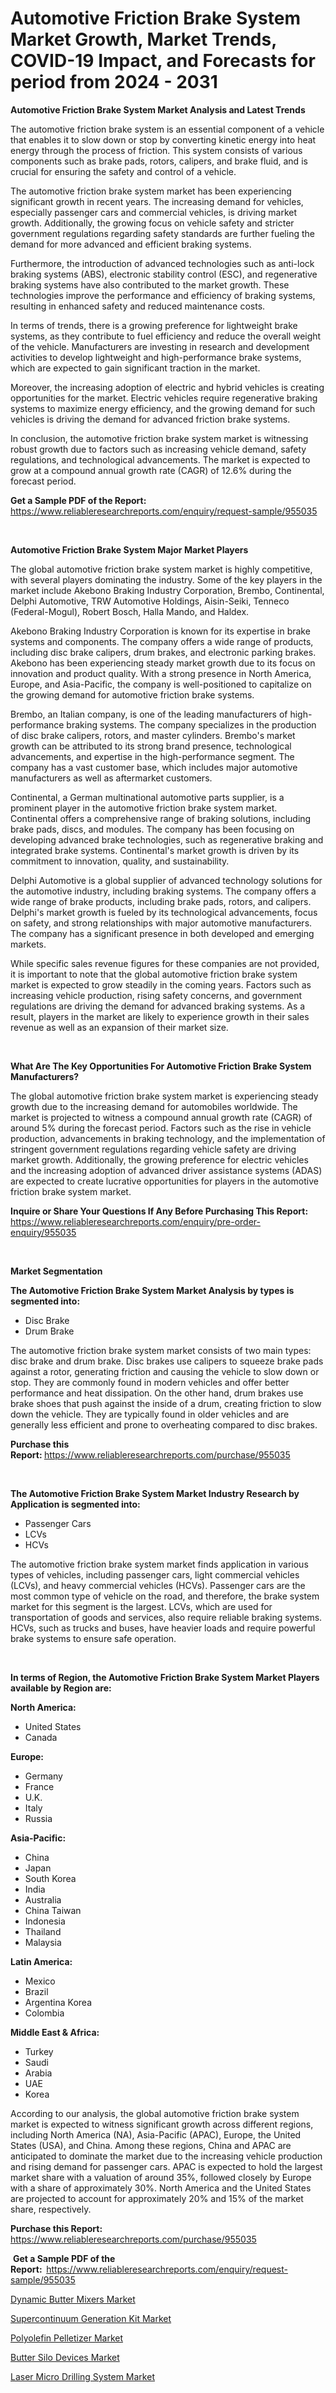 <p><h1>Automotive Friction Brake System Market Growth, Market Trends, COVID-19 Impact, and Forecasts for period from 2024 - 2031</h1></p><p><strong>Automotive Friction Brake System Market Analysis and Latest Trends</strong></p>
<p><p>The automotive friction brake system is an essential component of a vehicle that enables it to slow down or stop by converting kinetic energy into heat energy through the process of friction. This system consists of various components such as brake pads, rotors, calipers, and brake fluid, and is crucial for ensuring the safety and control of a vehicle.</p><p>The automotive friction brake system market has been experiencing significant growth in recent years. The increasing demand for vehicles, especially passenger cars and commercial vehicles, is driving market growth. Additionally, the growing focus on vehicle safety and stricter government regulations regarding safety standards are further fueling the demand for more advanced and efficient braking systems.</p><p>Furthermore, the introduction of advanced technologies such as anti-lock braking systems (ABS), electronic stability control (ESC), and regenerative braking systems have also contributed to the market growth. These technologies improve the performance and efficiency of braking systems, resulting in enhanced safety and reduced maintenance costs.</p><p>In terms of trends, there is a growing preference for lightweight brake systems, as they contribute to fuel efficiency and reduce the overall weight of the vehicle. Manufacturers are investing in research and development activities to develop lightweight and high-performance brake systems, which are expected to gain significant traction in the market.</p><p>Moreover, the increasing adoption of electric and hybrid vehicles is creating opportunities for the market. Electric vehicles require regenerative braking systems to maximize energy efficiency, and the growing demand for such vehicles is driving the demand for advanced friction brake systems.</p><p>In conclusion, the automotive friction brake system market is witnessing robust growth due to factors such as increasing vehicle demand, safety regulations, and technological advancements. The market is expected to grow at a compound annual growth rate (CAGR) of 12.6% during the forecast period.</p></p>
<p><strong>Get a Sample PDF of the Report:&nbsp;</strong> <a href="https://www.reliableresearchreports.com/enquiry/request-sample/955035">https://www.reliableresearchreports.com/enquiry/request-sample/955035</a></p>
<p>&nbsp;</p>
<p><strong>Automotive Friction Brake System Major Market Players</strong></p>
<p><p>The global automotive friction brake system market is highly competitive, with several players dominating the industry. Some of the key players in the market include Akebono Braking Industry Corporation, Brembo, Continental, Delphi Automotive, TRW Automotive Holdings, Aisin-Seiki, Tenneco (Federal-Mogul), Robert Bosch, Halla Mando, and Haldex.</p><p>Akebono Braking Industry Corporation is known for its expertise in brake systems and components. The company offers a wide range of products, including disc brake calipers, drum brakes, and electronic parking brakes. Akebono has been experiencing steady market growth due to its focus on innovation and product quality. With a strong presence in North America, Europe, and Asia-Pacific, the company is well-positioned to capitalize on the growing demand for automotive friction brake systems.</p><p>Brembo, an Italian company, is one of the leading manufacturers of high-performance braking systems. The company specializes in the production of disc brake calipers, rotors, and master cylinders. Brembo's market growth can be attributed to its strong brand presence, technological advancements, and expertise in the high-performance segment. The company has a vast customer base, which includes major automotive manufacturers as well as aftermarket customers.</p><p>Continental, a German multinational automotive parts supplier, is a prominent player in the automotive friction brake system market. Continental offers a comprehensive range of braking solutions, including brake pads, discs, and modules. The company has been focusing on developing advanced brake technologies, such as regenerative braking and integrated brake systems. Continental's market growth is driven by its commitment to innovation, quality, and sustainability.</p><p>Delphi Automotive is a global supplier of advanced technology solutions for the automotive industry, including braking systems. The company offers a wide range of brake products, including brake pads, rotors, and calipers. Delphi's market growth is fueled by its technological advancements, focus on safety, and strong relationships with major automotive manufacturers. The company has a significant presence in both developed and emerging markets.</p><p>While specific sales revenue figures for these companies are not provided, it is important to note that the global automotive friction brake system market is expected to grow steadily in the coming years. Factors such as increasing vehicle production, rising safety concerns, and government regulations are driving the demand for advanced braking systems. As a result, players in the market are likely to experience growth in their sales revenue as well as an expansion of their market size.</p></p>
<p>&nbsp;</p>
<p><strong>What Are The Key Opportunities For Automotive Friction Brake System Manufacturers?</strong></p>
<p><p>The global automotive friction brake system market is experiencing steady growth due to the increasing demand for automobiles worldwide. The market is projected to witness a compound annual growth rate (CAGR) of around 5% during the forecast period. Factors such as the rise in vehicle production, advancements in braking technology, and the implementation of stringent government regulations regarding vehicle safety are driving market growth. Additionally, the growing preference for electric vehicles and the increasing adoption of advanced driver assistance systems (ADAS) are expected to create lucrative opportunities for players in the automotive friction brake system market.</p></p>
<p><strong>Inquire or Share Your Questions If Any Before Purchasing This Report:</strong> <a href="https://www.reliableresearchreports.com/enquiry/pre-order-enquiry/955035">https://www.reliableresearchreports.com/enquiry/pre-order-enquiry/955035</a></p>
<p>&nbsp;</p>
<p><strong>Market Segmentation</strong></p>
<p><strong>The Automotive Friction Brake System Market Analysis by types is segmented into:</strong></p>
<p><ul><li>Disc Brake</li><li>Drum Brake</li></ul></p>
<p><p>The automotive friction brake system market consists of two main types: disc brake and drum brake. Disc brakes use calipers to squeeze brake pads against a rotor, generating friction and causing the vehicle to slow down or stop. They are commonly found in modern vehicles and offer better performance and heat dissipation. On the other hand, drum brakes use brake shoes that push against the inside of a drum, creating friction to slow down the vehicle. They are typically found in older vehicles and are generally less efficient and prone to overheating compared to disc brakes.</p></p>
<p><strong>Purchase this Report:&nbsp;</strong><a href="https://www.reliableresearchreports.com/purchase/955035">https://www.reliableresearchreports.com/purchase/955035</a></p>
<p>&nbsp;</p>
<p><strong>The Automotive Friction Brake System Market Industry Research by Application is segmented into:</strong></p>
<p><ul><li>Passenger Cars</li><li>LCVs</li><li>HCVs</li></ul></p>
<p><p>The automotive friction brake system market finds application in various types of vehicles, including passenger cars, light commercial vehicles (LCVs), and heavy commercial vehicles (HCVs). Passenger cars are the most common type of vehicle on the road, and therefore, the brake system market for this segment is the largest. LCVs, which are used for transportation of goods and services, also require reliable braking systems. HCVs, such as trucks and buses, have heavier loads and require powerful brake systems to ensure safe operation.</p></p>
<p>&nbsp;</p>
<p><strong>In terms of Region, the Automotive Friction Brake System Market Players available by Region are:</strong></p>
<p>
    <p> <strong> North America: </strong>
        <ul>
            <li>United States</li>
            <li>Canada</li>
        </ul>
        </p> 
    <p> <strong> Europe: </strong>
        <ul>
            <li>Germany</li>
            <li>France</li>
            <li>U.K.</li>
            <li>Italy</li>
            <li>Russia</li>
        </ul>
        </p> 
    <p> <strong> Asia-Pacific: </strong>
        <ul>
            <li>China</li>
            <li>Japan</li>
            <li>South Korea</li>
            <li>India</li>
            <li>Australia</li>
            <li>China Taiwan</li>
            <li>Indonesia</li>
            <li>Thailand</li>
            <li>Malaysia</li>
        </ul>
        </p> 
    <p> <strong> Latin America: </strong>
        <ul>
            <li>Mexico</li>
            <li>Brazil</li>
            <li>Argentina Korea</li>
            <li>Colombia</li>
        </ul>
        </p> 
    <p> <strong> Middle East & Africa: </strong>
        <ul>
            <li>Turkey</li>
            <li>Saudi</li>
            <li>Arabia</li>
            <li>UAE</li>
            <li>Korea</li>
        </ul>
    </p>
    </p>
<p><p>According to our analysis, the global automotive friction brake system market is expected to witness significant growth across different regions, including North America (NA), Asia-Pacific (APAC), Europe, the United States (USA), and China. Among these regions, China and APAC are anticipated to dominate the market due to the increasing vehicle production and rising demand for passenger cars. APAC is expected to hold the largest market share with a valuation of around 35%, followed closely by Europe with a share of approximately 30%. North America and the United States are projected to account for approximately 20% and 15% of the market share, respectively.</p></p>
<p><strong>Purchase this Report: </strong><a href="https://www.reliableresearchreports.com/purchase/955035">https://www.reliableresearchreports.com/purchase/955035</a></p>
<p>&nbsp;<strong>Get a Sample PDF of the Report:&nbsp;&nbsp;</strong><a href="https://www.reliableresearchreports.com/enquiry/request-sample/955035">https://www.reliableresearchreports.com/enquiry/request-sample/955035</a></p>
<p><strong></strong></p>
<p><p><a href="https://medium.com/@v27092023/dynamic-butter-mixers-market-exploring-market-share-market-trends-and-future-growth-a373f1336b03">Dynamic Butter Mixers Market</a></p><p><a href="https://medium.com/@v27092023/supercontinuum-generation-kit-market-trends-forecast-and-competitive-analysis-to-2031-32502e7807dc">Supercontinuum Generation Kit Market</a></p><p><a href="https://medium.com/@v27092023/polyolefin-pelletizer-market-size-and-market-trends-complete-industry-overview-2024-to-2031-9744aca7eb2a">Polyolefin Pelletizer Market</a></p><p><a href="https://medium.com/@v27092023/butter-silo-devices-market-size-market-outlook-and-market-forecast-2024-to-2031-14326b0d72a2">Butter Silo Devices Market</a></p><p><a href="https://medium.com/@v27092023/laser-micro-drilling-system-market-research-report-its-history-and-forecast-2024-to-2031-0b7a5b39b41d">Laser Micro Drilling System Market</a></p></p>